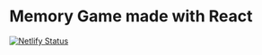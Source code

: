 # Memory Game made with React

[![Netlify Status](https://api.netlify.com/api/v1/badges/d883ff3d-557c-4cc9-8e24-bc6abe6b64a6/deploy-status)](https://app.netlify.com/sites/mementogame/deploys)